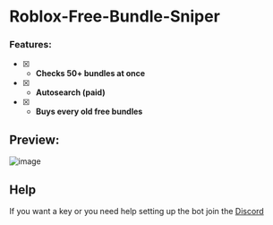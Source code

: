 # Roblox-Free-Bundle-Sniper

### Features:
- [x] - **Checks 50+ bundles at once**
- [x] - **Autosearch (paid)**
- [x] - **Buys every old free bundles** 

## Preview:
![image](https://github.com/Aspectise/Roblox-Free-Bundle-Sniper/assets/90333100/c3a824c6-8bc7-4aae-96a1-9028492f8191)

## Help
If you want a key or you need help setting up the bot join the [Discord](https://discord.gg/deathsniper)

